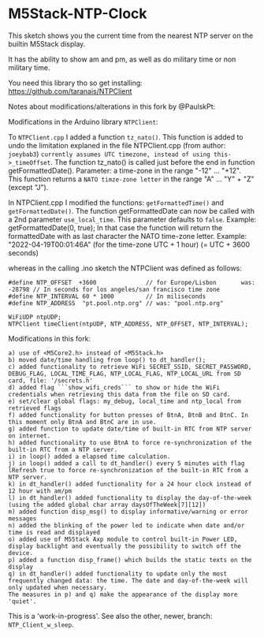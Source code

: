 # M5Stack-NTP-Clock

This sketch shows you the current time from the nearest NTP server on the builtin M5Stack display.

It has the ability to show am and pm, as well as do military time or non military time.

You need this library tho so get installing: https://github.com/taranais/NTPClient

Notes about modifications/alterations in this fork by @PaulskPt:

Modifications in the Arduino library ```NTPClient```:

To ```NTPClient.cpp``` I added a function ```tz_nato()```.
This function is added to undo the limitation explaned in the file NTPClient.cpp (from author: ```joeybab3```)
```currently assumes UTC timezone, instead of using this->_timeOffset```.
The function tz_nato() is called just before the end in function getFormattedDate().
Parameter: a time-zone in the range "-12" ... "+12". This function returns a ```NATO timze-zone letter``` in the range "A" ... "Y"  + "Z" (except "J").

In NTPClient.cpp I modified the functions: ```getFormattedTime()``` and ```getFormattedDate()```.
The function getFormattedDate can now be called with a 2nd parameter ```use_local_time```. This parameter defaults to ```false```.
Example: getFormattedDate(0, true);
In that case the function will return the formattedDate with as last character the NATO time-zone letter. 
Example: "2022-04-19T00:01:46A" (for the time-zone UTC + 1 hour) (= UTC + 3600 seconds)

whereas in the calling .ino sketch the NTPClient was defined as follows:
```
#define NTP_OFFSET  +3600              // for Europe/Lisbon       was: -28798 // In seconds for los angeles/san francisco time zone
#define NTP_INTERVAL 60 * 1000         // In miliseconds
#define NTP_ADDRESS  "pt.pool.ntp.org" // was: "pool.ntp.org"

WiFiUDP ntpUDP;
NTPClient timeClient(ntpUDP, NTP_ADDRESS, NTP_OFFSET, NTP_INTERVAL);
```

Modifications in this fork:

```
a) use of <M5Core2.h> instead of <M5Stack.h>
b) moved date/time handling from loop() to dt_handler();
c) added functionality to retrieve WiFi SECRET_SSID, SECRET_PASSWORD, DEBUG_FLAG, LOCAL_TIME_FLAG, NTP_LOCAL_FLAG, NTP_LOCAL_URL from SD card, file: '/secrets.h'
d) added flag ```show_wifi_creds``` to show or hide the WiFi credentials when retrieving this data from the file on SD card.
e) set/clear global flags: my_debug, local_time and ntp_local from retrieved flags
f) added functionality for button presses of BtnA, BtnB and BtnC. In this moment only BtnA and BtnC are in use.
g) added function to update date/time of built-in RTC from NTP server on internet. 
h) added functionality to use BtnA to force re-synchronization of the built-in RTC from a NTP server.
i) in loop() added a elapsed time calculation.
j) in loop() added a call to dt_handler() every 5 minutes with flag lRefresh true to force re-synchronization of the built-in RTC from a NTP server.
k) in dt_handler() added functionality for a 24 hour clock instead of 12 hour with am/pm
l) in dt_handler() added functionality to display the day-of-the-week (using the added global char array daysOfTheWeek[7][12])
m) added function disp_msg() to display informative/warning or error messages
n) added the blinking of the power led to indicate when date and/or time is read and displayed
o) added use of M5Stack Axp module to control built-in Power LED, display backlight and eventually the possibility to switch off the device.
p) added a function disp_frame() which builds the static texts on the display
q) in dt_handler() added functionality to update only the most frequently changed data: the time. The date and day-of-the-week will only updated when necessary.
The measures in p) and q) make the appearance of the display more 'quiet'.
```

This is a 'work-in-progress'. See also the other, newer, branch: ```NTP_Client_w_sleep```.
